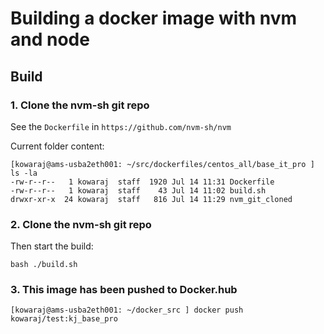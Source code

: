 # Building a docker image with nvm and node 

## Build

### 1. Clone the nvm-sh git repo

See the `Dockerfile` in `https://github.com/nvm-sh/nvm`

Current folder content:
```
[kowaraj@ams-usba2eth001: ~/src/dockerfiles/centos_all/base_it_pro ] ls -la
-rw-r--r--   1 kowaraj  staff  1920 Jul 14 11:31 Dockerfile
-rw-r--r--   1 kowaraj  staff    43 Jul 14 11:02 build.sh
drwxr-xr-x  24 kowaraj  staff   816 Jul 14 11:29 nvm_git_cloned
```

### 2. Clone the nvm-sh git repo

Then start the build:
```
bash ./build.sh
```

### 3. This image has been pushed to Docker.hub

```
[kowaraj@ams-usba2eth001: ~/docker_src ] docker push kowaraj/test:kj_base_pro
```

